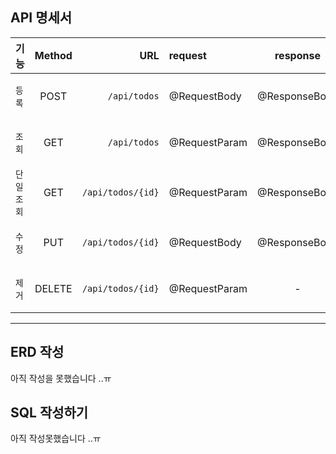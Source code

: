 ## API 명세서
| 기능 | Method | URL | request | response | 상태코드 |
|:---|:---:|---:|:---|:---:|---:|
| `등록` |  POST | `/api/todos` |@RequestBody|@ResponseBody|200:정상등록
| `조회` | GET | `/api/todos` |@RequestParam|@ResponseBody|200:정상등록
| `단일 조회` | GET | `/api/todos/{id}` |@RequestParam|@ResponseBody|200:정상등록
| `수정` | PUT | `/api/todos/{id}` |@RequestBody|@ResponseBody|200:정상등록
| `제거` | DELETE |  `/api/todos/{id}`|@RequestParam| - |200:정상등록

---
## ERD 작성
아직 작성을 못했습니다 ..ㅠ

## SQL 작성하기
아직 작성못했습니다 ..ㅠ
